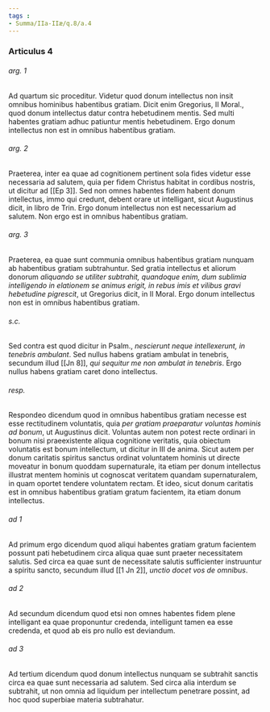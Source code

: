```yaml
---
tags : 
- Summa/IIa-IIæ/q.8/a.4
---
```


### Articulus 4

###### arg. 1
Ad quartum sic proceditur. Videtur quod donum intellectus non insit omnibus hominibus habentibus gratiam. Dicit enim Gregorius, II Moral., quod donum intellectus datur contra hebetudinem mentis. Sed multi habentes gratiam adhuc patiuntur mentis hebetudinem. Ergo donum intellectus non est in omnibus habentibus gratiam.

###### arg. 2
Praeterea, inter ea quae ad cognitionem pertinent sola fides videtur esse necessaria ad salutem, quia per fidem Christus habitat in cordibus nostris, ut dicitur ad [[Ep 3]]. Sed non omnes habentes fidem habent donum intellectus, immo qui credunt, debent orare ut intelligant, sicut Augustinus dicit, in libro de Trin. Ergo donum intellectus non est necessarium ad salutem. Non ergo est in omnibus habentibus gratiam.

###### arg. 3
Praeterea, ea quae sunt communia omnibus habentibus gratiam nunquam ab habentibus gratiam subtrahuntur. Sed gratia intellectus et aliorum donorum *aliquando se utiliter subtrahit, quandoque enim, dum sublimia intelligendo in elationem se animus erigit, in rebus imis et vilibus gravi hebetudine pigrescit*, ut Gregorius dicit, in II Moral. Ergo donum intellectus non est in omnibus habentibus gratiam.

###### s.c.
Sed contra est quod dicitur in Psalm., *nescierunt neque intellexerunt, in tenebris ambulant*. Sed nullus habens gratiam ambulat in tenebris, secundum illud [[Jn 8]], *qui sequitur me non ambulat in tenebris*. Ergo nullus habens gratiam caret dono intellectus.

###### resp.
Respondeo dicendum quod in omnibus habentibus gratiam necesse est esse rectitudinem voluntatis, quia *per gratiam praeparatur voluntas hominis ad bonum*, ut Augustinus dicit. Voluntas autem non potest recte ordinari in bonum nisi praeexistente aliqua cognitione veritatis, quia obiectum voluntatis est bonum intellectum, ut dicitur in III de anima. Sicut autem per donum caritatis spiritus sanctus ordinat voluntatem hominis ut directe moveatur in bonum quoddam supernaturale, ita etiam per donum intellectus illustrat mentem hominis ut cognoscat veritatem quandam supernaturalem, in quam oportet tendere voluntatem rectam. Et ideo, sicut donum caritatis est in omnibus habentibus gratiam gratum facientem, ita etiam donum intellectus.

###### ad 1
Ad primum ergo dicendum quod aliqui habentes gratiam gratum facientem possunt pati hebetudinem circa aliqua quae sunt praeter necessitatem salutis. Sed circa ea quae sunt de necessitate salutis sufficienter instruuntur a spiritu sancto, secundum illud [[1 Jn 2]], *unctio docet vos de omnibus*.

###### ad 2
Ad secundum dicendum quod etsi non omnes habentes fidem plene intelligant ea quae proponuntur credenda, intelligunt tamen ea esse credenda, et quod ab eis pro nullo est deviandum.

###### ad 3
Ad tertium dicendum quod donum intellectus nunquam se subtrahit sanctis circa ea quae sunt necessaria ad salutem. Sed circa alia interdum se subtrahit, ut non omnia ad liquidum per intellectum penetrare possint, ad hoc quod superbiae materia subtrahatur.

